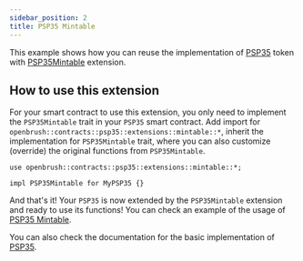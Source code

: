 ```yaml
---
sidebar_position: 2
title: PSP35 Mintable
---
```


This example shows how you can reuse the implementation of [PSP35](https://github.com/Supercolony-net/openbrush-contracts/tree/main/contracts/token/psp35) token with [PSP35Mintable](https://github.com/Supercolony-net/openbrush-contracts/tree/main/contracts/token/psp35/extensions/mintable.rs) extension.

## How to use this extension

For your smart contract to use this extension, you only need to implement the `PSP35Mintable` trait in your `PSP35` smart contract. Add import for `openbrush::contracts::psp35::extensions::mintable::*`, inherit the implementation for `PSP35Mintable` trait, where you can also customize (override) the original functions from `PSP35Mintable`.

```rust6
use openbrush::contracts::psp35::extensions::mintable::*;

impl PSP35Mintable for MyPSP35 {}
```

And that's it! Your `PSP35` is now extended by the `PSP35Mintable` extension and ready to use its functions!
You can check an example of the usage of [PSP35 Mintable](https://github.com/Supercolony-net/openbrush-contracts/tree/main/examples/psp35_extensions/mintable).

You can also check the documentation for the basic implementation of [PSP35](/smart-contracts/PSP35).
